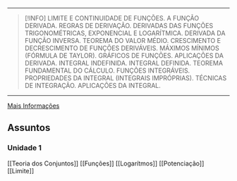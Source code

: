 
---
>[!INFO]
>LIMITE E CONTINUIDADE DE FUNÇÕES. A FUNÇÃO DERIVADA. REGRAS DE DERIVAÇÃO. DERIVADAS DAS FUNÇÕES TRIGONOMÉTRICAS, EXPONENCIAL E LOGARÍTMICA. DERIVADA DA FUNÇÃO INVERSA. TEOREMA DO VALOR MÉDIO. CRESCIMENTO E DECRESCIMENTO DE FUNÇÕES DERIVÁVEIS. MÁXIMOS MÍNIMOS (FÓRMULA DE TAYLOR). GRÁFICOS DE FUNÇÕES. APLICAÇÕES DA DERIVADA. INTEGRAL INDEFINIDA. INTEGRAL DEFINIDA. TEOREMA FUNDAMENTAL DO CÁLCULO. FUNÇÕES INTEGRÁVEIS. PROPRIEDADES DA INTEGRAL (INTEGRAIS IMPRÓPRIAS). TÉCNICAS DE INTEGRAÇÃO. APLICAÇÕES DA INTEGRAL.

---
[Mais Informações](https://sigaa.ufrn.br/sigaa/public/curso/relatorio_curriculo.jsf)

## Assuntos

### Unidade 1
[[Teoria dos Conjuntos]]
[[Funções]]
[[Logarítmos]]
[[Potenciação]]
[[Limite]]